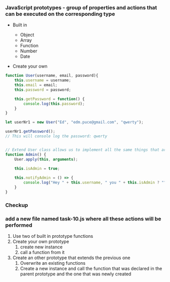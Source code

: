 ### JavaScript prototypes - group of properties and actions that can be executed on the corresponding type

* Built in
  * Object
  * Array
  * Function
  * Number
  * Date

* Create your own
```JavaScript
function User(username, email, password){
    this.username = username;
    this.email = email;
    this.password = password;

    this.getPassword = function() {
        console.log(this.password);
    }
}

let userNr1 = new User("Ed", "edm.puce@gmail.com", "qwerty");

userNr1.getPassword();
// This will console log the password: qwerty


// Extend User class allows us to implement all the same things that are there
function Admin() {
    User.apply(this, arguments);

    this.isAdmin = true;
    
    this.notifyAdmin = () => {
        console.log("Hey " + this.username, " you " + this.isAdmin ? "" : "don't " + "have admin tights");
    }
}
```

### Checkup

### add a new file named task-10.js where all these actions will be performed

1. Use two of built in prototype functions
2. Create your own prototype
    1. create new instance
    2. call a function from it
3. Create an other prototype that extends the previous one
    1. Overwrite an existing functions
    2. Create a new instance and call the function that was declared in the parent prototype and the one that was newly created